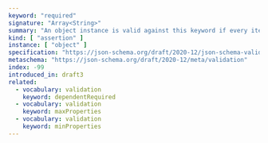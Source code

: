 ```yaml
---
keyword: "required"
signature: "Array<String>"
summary: "An object instance is valid against this keyword if every item in the array is the name of a property in the instance."
kind: [ "assertion" ]
instance: [ "object" ]
specification: "https://json-schema.org/draft/2020-12/json-schema-validation.html#section-6.5.3"
metaschema: "https://json-schema.org/draft/2020-12/meta/validation"
index: -99
introduced_in: draft3
related:
  - vocabulary: validation
    keyword: dependentRequired
  - vocabulary: validation
    keyword: maxProperties
  - vocabulary: validation
    keyword: minProperties
---
```

